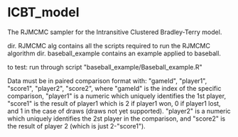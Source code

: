 # ICBT_model
The RJMCMC sampler for the Intransitive Clustered Bradley-Terry model.
 
dir. RJMCMC alg contains all the scripts required to run the RJMCMC algorithm
dir. baseball_example contains an example applied to baseball.

to test:
run through script "baseball_example/Baseball_example.R"
 
Data must be in paired comparison format with: "gameId", "player1", "score1", "player2", "score2", where "gameId" is the index of the specific comparison, "player1" is a numeric which uniquely identifies the 1st player, "score1" is the result of player1 which is 2 if player1 won, 0 if player1 lost, and 1 in the case of draws (draws not yet supported). "player2" is a numeric which uniquely identifies the 2st player in the comparison, and "score2" is the result of player 2 (which is just 2-"score1").
